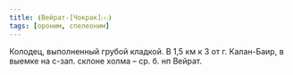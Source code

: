 ```yaml
---
title: ⦗Вейрат-[Чокрак]⒯⦘
tags: [ороним, спелеоним]
---
```


Колодец, выполненный грубой кладкой. В 1,5 км к З от г. Калан-Баир, в выемке на
с-зап. склоне холма – ср. б. нп Вейрат.
